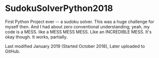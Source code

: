 # SudokuSolverPython2018

First Python Project ever -- a sudoku solver.
This was a huge challenge for myself then. And I had about zero conventional understanding; yeah, my code is a MESS. like a MESS MESS MESS. Like an INCREDIBLE MESS. It's okay though. It works, partially.

Last modified January 2019 (Started October 2018), Later uploaded to GitHub. 

